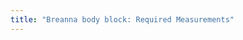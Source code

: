 ```yaml
---
title: "Breanna body block: Required Measurements"
---
```


<DesignMeasurements design='breanna' />
